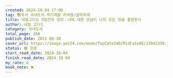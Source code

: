 ```yaml
---
created: 2024-10-04 17:00
tag: 📚독서 국내도서 자기계발 처세술/삶의자세
title: 네빌고다드 5일간의 강의：나에 대한 관념이 나의 모든 것을 결정한다
author: 네빌 고다드
category: 국내도서
total_page: 288
publish_date: 2011-08-30
cover_url: https://image.yes24.com/momo/TopCate140/MidCate05/13941339.jpg
status: 🟩 완료
start_read_date: 2024-10-04
finish_read_date: 2024-10-04
my_rate: 0
book_note: ❌
---
```



